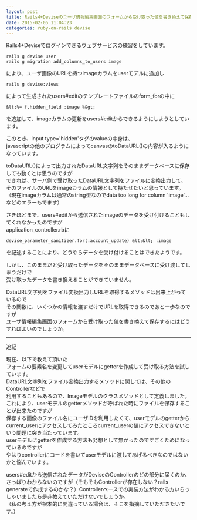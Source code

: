 ```yaml
---
layout: post
title: Rails4+Deviseのユーザ情報編集画面のフォームから受け取った値を書き換えて保存したい。
date: 2015-02-05 11:04:23
categories: ruby-on-rails devise
---
```

<p>Rails4+Deviseでログインできるウェブサービスの練習をしています。</p>

```
rails g devise user
rails g migration add_columns_to_users image
```

<p>により、ユーザ画像のURLを持つimageカラムをuserモデルに追加し</p>

```
rails g devise:views
```

<p>によって生成されたusers#editのテンプレートファイルのform_forの中に</p>

```
&lt;%= f.hidden_field :image %&gt;
```

<p>を追加して、imageカラムの更新をusers#editからできるようにしようとしています。</p>

<p>このとき、input type='hidden'タグのvalueの中身は、<br>
javascriptの他のプログラムによってcanvasのtoDataURL()の内容が入るようになっています。</p>

<p>toDataURL()によって出力されたDataURL文字列をそのままデータベースに保存しても動くとは思うのですが<br>
できれば、サーバ側で受け取ったDataURL文字列をファイルに変換出力して、<br>
そのファイルのURLをimageカラムの情報として持たせたいと思っています。<br>
（現在imageカラムは通常のstring型なのでdata too long for column 'image'...などのエラーもでます）</p>

<p>さきほどまで、users#editから送信されたimageのデータを受け付けることもしてくれなかったのですが<br>
application_controller.rbに</p>

```
devise_parameter_sanitizer.for(:account_update) &lt;&lt; :image
```

<p>を記述することにより、どうやらデータを受け付けることはできたようです。</p>

<p>しかし、このままだと受け取ったデータをそのままデータベースに受け渡してしまうだけで<br>
受け取ったデータを書き換えることができていません。</p>

<p>DataURL文字列をファイル変換出力しURLを取得するメソッドは出来上がっているので<br>
その関数に、いくつかの情報を渡すだけでURLを取得できるのであと一歩なのですが<br>
ユーザ情報編集画面のフォームから受け取った値を書き換えて保存するにはどうすればよいのでしょうか。</p>

<hr>

<p>追記</p>

<p>現在、以下で教えて頂いた<br>
フォームの要素名を変更してuserモデルにgetterを作成して受け取る方法を試しています。<br>
DataURL文字列をファイル変換出力するメソッドに関しては、その他のControllerなどで<br>
利用することもあるので、Imageモデルのクラスメソッドとして定義しました。<br>
これにより、userモデルのgetterメソッドが呼ばれた時にファイルを保存することが出来たのですが<br>
保存する画像のファイル名にユーザIDを利用したく‌​て、userモデルのgetterからcurrent_userにアクセスしてみたところcurrent_userの値にアクセスできないという問題に突き当たっています。<br>
userモデルにgetterを作成する方法も発想として無かったのですごくためになっているのですが<br>
やはりcontr‌​ollerにコードを書いてuserモデルに渡してあげるべきなのではないかと悩んでいます。</p>

<p>users#editから送信されたデータがDeviseのControllerのどの部分に届くのか、さっぱりわからないのですが（そもそもControllerが存在しない？rails generateで作成するのかな？）Controllerベースでの実装方法がわかる方いらっしゃいましたら是非教えていただけないでしょうか。<br>
（私の考え方が根本的に間違っている場合は、そこを指摘していただきたいです。）</p>
